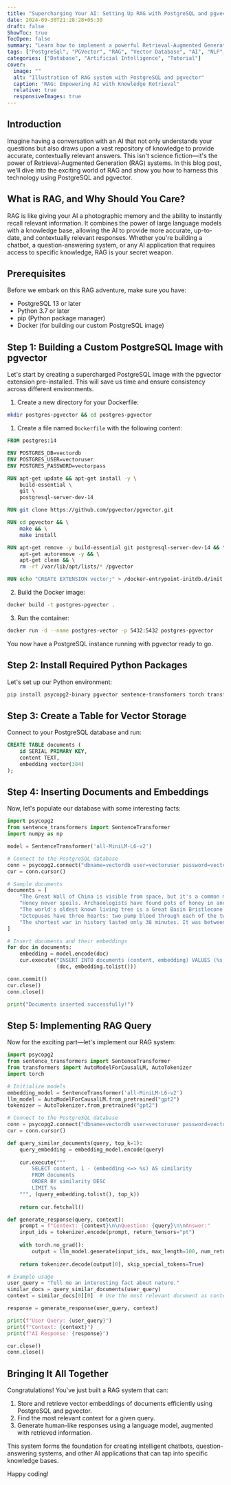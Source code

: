 ```yaml
---
title: "Supercharging Your AI: Setting Up RAG with PostgreSQL and pgvector"
date: 2024-09-30T21:28:28+05:30
draft: false
ShowToc: true
TocOpen: false
summary: "Learn how to implement a powerful Retrieval-Augmented Generation (RAG) system using PostgreSQL and pgvector. This comprehensive guide covers everything from setting up a custom PostgreSQL Docker image to creating a fully functional RAG query system with vector embeddings and language model inference."
tags: ["PostgreSql", "PGVector", "RAG", "Vector Database", "AI", "NLP", "Docker", "GPT", "LLM"]
categories: ["Database", "Artificial Intelligence", "Tutorial"]
cover:
  image: ""
  alt: "Illustration of RAG system with PostgreSQL and pgvector"
  caption: "RAG: Empowering AI with Knowledge Retrieval"
  relative: true
  responsiveImages: true
---
```


## Introduction

Imagine having a conversation with an AI that not only understands your questions but also draws upon a vast repository of knowledge to provide accurate, contextually relevant answers. This isn't science fiction—it's the power of Retrieval-Augmented Generation (RAG) systems. In this blog post, we'll dive into the exciting world of RAG and show you how to harness this technology using PostgreSQL and pgvector.

## What is RAG, and Why Should You Care?

RAG is like giving your AI a photographic memory and the ability to instantly recall relevant information. It combines the power of large language models with a knowledge base, allowing the AI to provide more accurate, up-to-date, and contextually relevant responses. Whether you're building a chatbot, a question-answering system, or any AI application that requires access to specific knowledge, RAG is your secret weapon.

## Prerequisites

Before we embark on this RAG adventure, make sure you have:

- PostgreSQL 13 or later
- Python 3.7 or later
- pip (Python package manager)
- Docker (for building our custom PostgreSQL image)

## Step 1: Building a Custom PostgreSQL Image with pgvector

Let's start by creating a supercharged PostgreSQL image with the pgvector extension pre-installed. This will save us time and ensure consistency across different environments.

1. Create a new directory for your Dockerfile:

```bash
mkdir postgres-pgvector && cd postgres-pgvector
```

1. Create a file named `Dockerfile` with the following content:

```dockerfile
FROM postgres:14

ENV POSTGRES_DB=vectordb
ENV POSTGRES_USER=vectoruser
ENV POSTGRES_PASSWORD=vectorpass

RUN apt-get update && apt-get install -y \
    build-essential \
    git \
    postgresql-server-dev-14

RUN git clone https://github.com/pgvector/pgvector.git

RUN cd pgvector && \
    make && \
    make install

RUN apt-get remove -y build-essential git postgresql-server-dev-14 && \
    apt-get autoremove -y && \
    apt-get clean && \
    rm -rf /var/lib/apt/lists/* /pgvector

RUN echo "CREATE EXTENSION vector;" > /docker-entrypoint-initdb.d/init.sql
```

2. Build the Docker image:

```bash
docker build -t postgres-pgvector .
```

3. Run the container:

```bash
docker run -d --name postgres-vector -p 5432:5432 postgres-pgvector
```

You now have a PostgreSQL instance running with pgvector ready to go.

## Step 2: Install Required Python Packages

Let's set up our Python environment:

```bash
pip install psycopg2-binary pgvector sentence-transformers torch transformers
```

## Step 3: Create a Table for Vector Storage

Connect to your PostgreSQL database and run:

```sql
CREATE TABLE documents (
    id SERIAL PRIMARY KEY,
    content TEXT,
    embedding vector(384)
);
```

## Step 4: Inserting Documents and Embeddings

Now, let's populate our database with some interesting facts:

```python
import psycopg2
from sentence_transformers import SentenceTransformer
import numpy as np

model = SentenceTransformer('all-MiniLM-L6-v2')

# Connect to the PostgreSQL database
conn = psycopg2.connect("dbname=vectordb user=vectoruser password=vectorpass host=localhost")
cur = conn.cursor()

# Sample documents
documents = [
    "The Great Wall of China is visible from space, but it's a common myth that it can be seen from the moon.",
    "Honey never spoils. Archaeologists have found pots of honey in ancient Egyptian tombs that are over 3,000 years old and still perfectly edible.",
    "The world's oldest known living tree is a Great Basin Bristlecone Pine that is over 4,800 years old.",
    "Octopuses have three hearts: two pump blood through each of the two gills, while the third pumps blood through the body.",
    "The shortest war in history lasted only 38 minutes. It was between Britain and Zanzibar on August 27, 1896."
]

# Insert documents and their embeddings
for doc in documents:
    embedding = model.encode(doc)
    cur.execute("INSERT INTO documents (content, embedding) VALUES (%s, %s)",
                (doc, embedding.tolist()))

conn.commit()
cur.close()
conn.close()

print("Documents inserted successfully!")
```

## Step 5: Implementing RAG Query

Now for the exciting part—let's implement our RAG system:

```python
import psycopg2
from sentence_transformers import SentenceTransformer
from transformers import AutoModelForCausalLM, AutoTokenizer
import torch

# Initialize models
embedding_model = SentenceTransformer('all-MiniLM-L6-v2')
llm_model = AutoModelForCausalLM.from_pretrained("gpt2")
tokenizer = AutoTokenizer.from_pretrained("gpt2")

# Connect to the PostgreSQL database
conn = psycopg2.connect("dbname=vectordb user=vectoruser password=vectorpass host=localhost")
cur = conn.cursor()

def query_similar_documents(query, top_k=1):
    query_embedding = embedding_model.encode(query)
    
    cur.execute("""
        SELECT content, 1 - (embedding <=> %s) AS similarity
        FROM documents
        ORDER BY similarity DESC
        LIMIT %s
    """, (query_embedding.tolist(), top_k))
    
    return cur.fetchall()

def generate_response(query, context):
    prompt = f"Context: {context}\n\nQuestion: {query}\n\nAnswer:"
    input_ids = tokenizer.encode(prompt, return_tensors="pt")
    
    with torch.no_grad():
        output = llm_model.generate(input_ids, max_length=100, num_return_sequences=1, no_repeat_ngram_size=2)
    
    return tokenizer.decode(output[0], skip_special_tokens=True)

# Example usage
user_query = "Tell me an interesting fact about nature."
similar_docs = query_similar_documents(user_query)
context = similar_docs[0][0]  # Use the most relevant document as context

response = generate_response(user_query, context)

print(f"User Query: {user_query}")
print(f"Context: {context}")
print(f"AI Response: {response}")

cur.close()
conn.close()
```

## Bringing It All Together

Congratulations! You've just built a RAG system that can:

1. Store and retrieve vector embeddings of documents efficiently using PostgreSQL and pgvector.
2. Find the most relevant context for a given query.
3. Generate human-like responses using a language model, augmented with retrieved information.

This system forms the foundation for creating intelligent chatbots, question-answering systems, and other AI applications that can tap into specific knowledge bases.

Happy coding!

